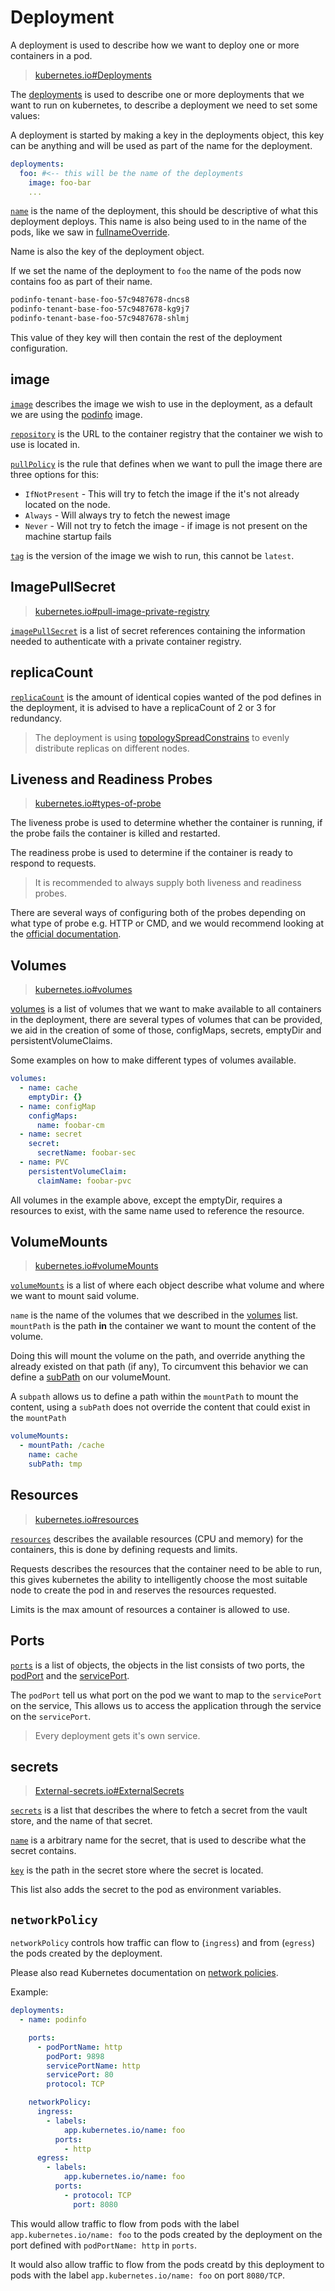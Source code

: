# Deployment

A deployment is used to describe how we want to deploy one or more containers in a pod.

> [kubernetes.io#Deployments](https://kubernetes.io/docs/concepts/workloads/controllers/deployment/)

The [deployments](../chart/values.yaml#l5) is used to describe one or more deployments that we want to run on kubernetes, to describe a deployment we need to set some values:

A deployment is started by making a key in the deployments object, this key can be anything and will be used as part of the name for the deployment.

```yaml
deployments:
  foo: #<-- this will be the name of the deployments
    image: foo-bar
    ...
```

[`name`](../chart/values.yaml#l7) is the name of the deployment, this should be descriptive of what this deployment deploys.
This name is also being used to in the name of the pods, like we saw in [fullnameOverride](../README.md#fullenameoverride).

Name is also the key of the deployment object.

If we set the name of the deployment to `foo` the name of the pods now contains foo as part of their name.

```bash
podinfo-tenant-base-foo-57c9487678-dncs8
podinfo-tenant-base-foo-57c9487678-kg9j7
podinfo-tenant-base-foo-57c9487678-shlmj
```

This value of they key will then contain the rest of the deployment configuration.

## image

[`image`](../chart/values.yaml#l8) describes the image we wish to use in the deployment, as a default we are using the [podinfo](https://github.com/stefanprodan/podinfo) image.

[`repository`](../chart/values.yaml#l10) is the URL to the container registry that the container we wish to use is located in.

[`pullPolicy`](../chart/values.yaml#l15) is the rule that defines when we want to pull the image there are three options for this:

* `IfNotPresent`   - This will try to fetch the image if the it's not already located on the node.
* `Always`         - Will always try to fetch the newest image
* `Never`          - Will not try to fetch the image - if image is not present on the machine startup fails

[`tag`](../chart/values.yaml#l17) is the version of the image we wish to run, this cannot be `latest`.

## ImagePullSecret

> [kubernetes.io#pull-image-private-registry](https://kubernetes.io/docs/tasks/configure-pod-container/pull-image-private-registry/)

[`imagePullSecret`](../chart/values.yaml#l20) is a list of secret references containing the information needed to authenticate with a private container registry.

## replicaCount

[`replicaCount`](../chart/values.yaml#l25) is the amount of identical copies wanted of the pod defines in the deployment, it is advised to have a replicaCount of 2 or 3 for redundancy.

> The deployment is using [topologySpreadConstrains](https://kubernetes.io/docs/concepts/scheduling-eviction/topology-spread-constraints/) to evenly distribute replicas on different nodes.

## Liveness and Readiness Probes

> [kubernetes.io#types-of-probe](https://kubernetes.io/docs/concepts/workloads/pods/pod-lifecycle/#types-of-probe)

The liveness probe is used to determine whether the container is running, if the probe fails the container is killed and restarted.

The readiness probe is used to determine if the container is ready to respond to requests.

>It is recommended to always supply both liveness and readiness probes.

There are several ways of configuring both of the probes depending on what type of probe e.g. HTTP or CMD, and we would recommend looking at the [official documentation](https://kubernetes.io/docs/tasks/configure-pod-container/configure-liveness-readiness-startup-probes).

## Volumes

> [kubernetes.io#volumes](https://kubernetes.io/docs/concepts/storage/volumes/)

[volumes](../chart/values.yaml#l45) is a list of volumes that we want to make available to all containers in the deployment, there are several types of volumes that can be provided, we aid in the creation of some of those, configMaps, secrets, emptyDir and persistentVolumeClaims.

Some examples on how to make different types of volumes available.

```yaml
volumes:
  - name: cache
    emptyDir: {}
  - name: configMap
    configMaps:
      name: foobar-cm
  - name: secret
    secret:
      secretName: foobar-sec
  - name: PVC
    persistentVolumeClaim:
      claimName: foobar-pvc
```

All volumes in the example above, except the emptyDir, requires a resources to exist, with the same name used to reference the resource.

## VolumeMounts

> [kubernetes.io#volumeMounts](https://kubernetes.io/docs/tasks/configure-pod-container/configure-volume-storage/#configure-a-volume-for-a-pod)

[`volumeMounts`](../chart/values.yaml#l53) is a list of where each object describe what volume and where we want to mount said volume.

`name` is the name of the volumes that we described in the [volumes](../chart/values.yaml#l45) list.
`mountPath` is the path **in** the container we want to mount the content of the volume.

Doing this will mount the volume on the path, and override anything the already existed on that path (if any),
To circumvent this behavior we can define a [subPath](https://kubernetes.io/docs/concepts/storage/volumes/#using-subpath) on our volumeMount.

A `subpath` allows us to define a path within the `mountPath` to mount the content, using a `subPath` does not override the content that could exist in the `mountPath`

```yaml
volumeMounts:
  - mountPath: /cache
    name: cache
    subPath: tmp
```

## Resources

> [kubernetes.io#resources](https://kubernetes.io/docs/concepts/configuration/manage-resources-containers/#requests-and-limits)

[`resources`](../chart/values.yaml#l60) describes the available resources (CPU and memory) for the containers, this is done by defining requests and limits.

Requests describes the resources that the container need to be able to run, this gives kubernetes the ability to intelligently choose the most suitable node to create the pod in and reserves the resources requested.

Limits is the max amount of resources a container is allowed to use.

## Ports

[`ports`](../chart/values.yaml#l70) is a list of objects, the objects in the list consists of two ports, the [podPort](../chart/values.yaml#l72) and the [servicePort](../chart/values.yaml#l74).

The `podPort` tell us what port on the pod we want to map to the `servicePort` on the service, This allows us to access the application through the service on the `servicePort`.

> Every deployment gets it's own service.

## secrets

> [External-secrets.io#ExternalSecrets](https://external-secrets.io/v0.6.0/api/externalsecret/)

[`secrets`](../chart/values.yaml#l78) is a list that describes the where to fetch a secret from the vault store, and the name of that secret.

[`name`](../chart/values.yaml#l80) is a arbitrary name for the secret, that is used to describe what the secret contains.

[`key`](../chart/values.yaml#l81) is the path in the secret store where the secret is located.

This list also adds the secret to the pod as environment variables.

## `networkPolicy`

`networkPolicy` controls how traffic can flow to (`ingress`) and from (`egress`) the pods created by the deployment.

Please also read Kubernetes documentation on [network policies](https://kubernetes.io/docs/concepts/services-networking/network-policies/).

Example:

```yaml
deployments:
  - name: podinfo

    ports:
      - podPortName: http
        podPort: 9898
        servicePortName: http
        servicePort: 80
        protocol: TCP

    networkPolicy:
      ingress:
        - labels:
            app.kubernetes.io/name: foo
          ports:
            - http
      egress:
        - labels:
            app.kubernetes.io/name: foo
          ports:
            - protocol: TCP
              port: 8080
```

This would allow traffic to flow from pods with the label `app.kubernetes.io/name: foo` to the pods created by the deployment on the port defined with `podPortName: http` in `ports`.

It would also allow traffic to flow from the pods creatd by this deployment to pods with the label `app.kubernetes.io/name: foo` on port `8080/TCP`.
